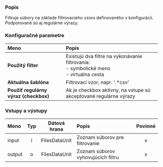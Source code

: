 ### Popis

Filtruje súbory na základe filtrovacieho vzoru definovaného v konfigurácii. Podporované sú aj regulárne výrazy.

### Konfiguračné parametre

| Meno | Popis |
|:----|:----|
|**Použitý filter** | Existujú dva filtre na vykonávanie filtrovania: <br> - symbolické meno <br> - virtuálna cesta |
|**Aktuálna šablóna** | Filtrovací vzor, napr. '.*csv' |
|**Použiť regulárny výraz (checkbox)** | Ak je checkbox aktívny, na vstupe sú akceptované regulárne výrazy |

### Vstupy a výstupy

|Meno |Typ | Dátová hrana | Popis | Povinné |
|:--------|:------:|:------:|:-------------|:---------------------:|
|input  |i| FilesDataUnit | Zoznam súborov pre filtrovanie |x|
|output |o| FilesDataUnit | Zoznam súborov vyhovujúcich filtru |x|
